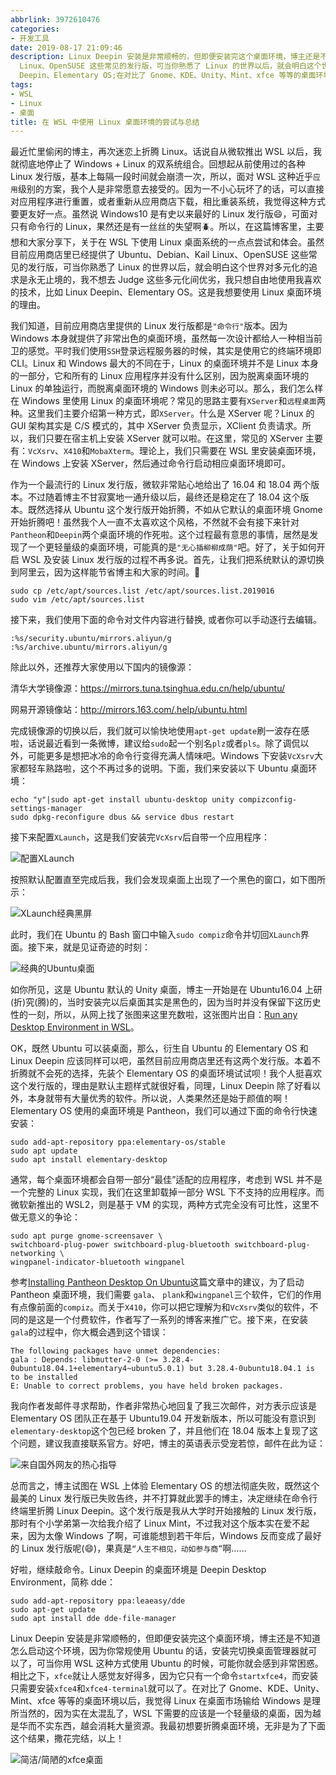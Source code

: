 ```yaml
---
abbrlink: 3972610476
categories:
- 开发工具
date: 2019-08-17 21:09:46
description: Linux Deepin 安装是非常顺畅的，但即便安装完这个桌面环境，博主还是不知道怎么启动这个环境，因为你常规使用 Ubuntu 的话，安装完切换桌面管理器就可以了，可当你用 WSL 这种方式使用 Ubuntu 的时候，可能你就会感到非常困惑;虽然目前应用商店里已经提供了 Ubuntu、Debian、Kail
  Linux、OpenSUSE 这些常见的发行版，可当你熟悉了 Linux 的世界以后，就会明白这个世界对多元化的追求是永无止境的，我不想去 Judge 这些多元化间优劣，我只想自由地使用我喜欢的技术，比如 Linux
  Deepin、Elementary OS;在对比了 Gnome、KDE、Unity、Mint、xfce 等等的桌面环境以后，我觉得 Linux 在桌面市场输给 Windows 是理所当然的，因为实在太混乱了，WSL 下需要的应该是一个轻量级的桌面，因为越是华而不实东西，越会消耗大量资源
tags:
- WSL
- Linux
- 桌面
title: 在 WSL 中使用 Linux 桌面环境的尝试与总结
---
```


最近忙里偷闲的博主，再次迷恋上折腾 Linux。话说自从微软推出 WSL 以后，我就彻底地停止了 Windows + Linux 的双系统组合。回想起从前使用过的各种 Linux 发行版，基本上每隔一段时间就会崩溃一次，所以，面对 WSL 这种近乎`应用`级别的方案，我个人是非常愿意去接受的。因为一不小心玩坏了的话，可以直接对应用程序进行重置，或者重新从应用商店下载，相比重装系统，我觉得这种方式要更友好一点。虽然说 Windows10 是有史以来最好的 Linux 发行版:smile:，可面对只有命令行的 Linux，果然还是有一丝丝的失望啊:beetle:。所以，在这篇博客里，主要想和大家分享下，关于在 WSL 下使用 Linux 桌面系统的一点点尝试和体会。虽然目前应用商店里已经提供了 Ubuntu、Debian、Kail Linux、OpenSUSE 这些常见的发行版，可当你熟悉了 Linux 的世界以后，就会明白这个世界对多元化的追求是永无止境的，我不想去 Judge 这些多元化间优劣，我只想自由地使用我喜欢的技术，比如 Linux Deepin、Elementary OS。这是我想要使用 Linux 桌面环境的理由。

我们知道，目前应用商店里提供的 Linux 发行版都是`"命令行"`版本。因为 Windows 本身就提供了非常出色的桌面环境，虽然每一次设计都给人一种相当前卫的感觉。平时我们使用`SSH`登录远程服务器的时候，其实是使用它的终端环境即 CLI。Linux 和 Windows 最大的不同在于，Linux 的桌面环境并不是 Linux 本身的一部分，它和所有的 Linux 应用程序并没有什么区别，因为脱离桌面环境的 Linux 的单独运行，而脱离桌面环境的 Windows 则未必可以。那么，我们怎么样在 Windows 里使用 Linux 的桌面环境呢？常见的思路主要有`XServer`和`远程桌面`两种。这里我们主要介绍第一种方式，即`XServer`。什么是 XServer 呢？Linux 的 GUI 架构其实是 C/S 模式的，其中 XServer 负责显示，XClient 负责请求。所以，我们只要在宿主机上安装 XServer 就可以啦。在这里，常见的 XServer 主要有：`VcXsrv`、`X410`和`MobaXterm`。理论上，我们只需要在 WSL 里安装桌面环境，在 Windows 上安装 XServer，然后通过命令行启动相应桌面环境即可。

作为一个最流行的 Linux 发行版，微软非常贴心地给出了 16.04 和 18.04 两个版本。不过随着博主不甘寂寞地一通升级以后，最终还是稳定在了 18.04 这个版本。既然选择从 Ubuntu 这个发行版开始折腾，不如从它默认的桌面环境 Gnome 开始折腾吧！虽然我个人一直不太喜欢这个风格，不然就不会有接下来针对`Pantheon`和`Deepin`两个桌面环境的作死啦。这个过程最有意思的事情，居然是发现了一个更轻量级的桌面环境，可能真的是`"无心插柳柳成荫"`吧。好了，关于如何开启 WSL 及安装 Linux 发行版的过程不再多说。首先，让我们把系统默认的源切换到阿里云，因为这样能节省博主和大家的时间。:slightly_smiling_face:

```Shell
sudo cp /etc/apt/sources.list /etc/apt/sources.list.2019016
sudo vim /etc/apt/sources.list
```

接下来，我们使用下面的命令对文件内容进行替换, 或者你可以手动逐行去编辑。

```Shell
:%s/security.ubuntu/mirrors.aliyun/g
:%s/archive.ubuntu/mirrors.aliyun/g
```

除此以外，还推荐大家使用以下国内的镜像源：

清华大学镜像源：<https://mirrors.tuna.tsinghua.edu.cn/help/ubuntu/>

网易开源镜像站：<http://mirrors.163.com/.help/ubuntu.html>

完成镜像源的切换以后，我们就可以愉快地使用`apt-get update`刷一波存在感啦，话说最近看到一条微博，建议给`sudo`起一个别名`plz`或者`pls`。除了调侃以外，可能更多是想把冰冷的命令行变得充满人情味吧。Windows 下安装`VcXsrv`大家都轻车熟路啦，这个不再过多的说明。下面，我们来安装以下 Ubuntu 桌面环境：

```Shell
echo "y"|sudo apt-get install ubuntu-desktop unity compizconfig-settings-manager
sudo dpkg-reconfigure dbus && service dbus restart
```

接下来配置`XLaunch`，这是我们安装完`VcXsrv`后自带一个应用程序：

![配置XLaunch](https://ww1.sinaimg.cn/large/4c36074fly1g633ck83tij20ek0bpwfg.jpg)

按照默认配置直至完成后我，我们会发现桌面上出现了一个黑色的窗口，如下图所示：

![XLaunch经典黑屏](https://ww1.sinaimg.cn/large/4c36074fly1g633jddpbcj21200lcabq.jpg)

此时，我们在 Ubuntu 的 Bash 窗口中输入`sudo compiz`命令并切回`XLaunch`界面。接下来，就是见证奇迹的时刻：

![经典的Ubuntu桌面](https://ww1.sinaimg.cn/large/4c36074fly1g67nqmov1yj21410p0qdr.jpg)

如你所见，这是 Ubuntu 默认的 Unity 桌面，博主一开始是在 Ubuntu16.04 上研(折)究(腾)的，当时安装完以后桌面其实是黑色的，因为当时并没有保留下这历史性的一刻，所以，从网上找了张图来这里充数啦，这张图片出自：[Run any Desktop Environment in WSL](https://github.com/microsoft/WSL/issues/637)。

OK，既然 Ubuntu 可以装桌面，那么，衍生自 Ubuntu 的 Elementary OS 和 Linux Deepin 应该同样可以吧，虽然目前应用商店里还有这两个发行版。本着不折腾就不会死的选择，先装个 Elementary OS 的桌面环境试试呗！我个人挺喜欢这个发行版的，理由是默认主题样式就很好看，同理，Linux Deepin 除了好看以外，本身就带有大量优秀的软件。所以说，人类果然还是始于颜值的啊！Elementary OS 使用的桌面环境是 Pantheon，我们可以通过下面的命令行快速安装：
```Shell
sudo add-apt-repository ppa:elementary-os/stable
sudo apt update
sudo apt install elementary-desktop
```
通常，每个桌面环境都会自带一部分“最佳”适配的应用程序，考虑到 WSL 并不是一个完整的 Linux 实现，我们在这里卸载掉一部分 WSL 下不支持的应用程序。而微软新推出的 WSL2，则是基于 VM 的实现，两种方式完全没有可比性，这里不做无意义的争论：
```Shell
sudo apt purge gnome-screensaver \
switchboard-plug-power switchboard-plug-bluetooth switchboard-plug-networking \
wingpanel-indicator-bluetooth wingpanel
```
参考[Installing Pantheon Desktop On Ubuntu](https://token2shell.com/howto/x410/installing-pantheon-desktop-on-ubuntu-wsl/)这篇文章中的建议，为了启动 Pantheon 桌面环境，我们需要 `gala`、 `plank`和`wingpanel`三个软件，它们的作用有点像前面的`compiz`。而关于`X410`，你可以把它理解为和`VcXsrv`类似的软件，不同的是这是一个付费软件，作者写了一系列的博客来推广它。接下来，在安装`gala`的过程中，你大概会遇到这个错误：
```Shell
The following packages have unmet dependencies:
gala : Depends: libmutter-2-0 (>= 3.28.4-0ubuntu18.04.1+elementary4~ubuntu5.0.1) but 3.28.4-0ubuntu18.04.1 is to be installed
E: Unable to correct problems, you have held broken packages.
```
我向作者发邮件寻求帮助，作者非常热心地回复了我三次邮件，对方表示应该是 Elementary OS 团队正在基于 Ubuntu19.04 开发新版本，所以可能没有意识到`elementary-desktop`这个包已经 broken 了，并且他们在 18.04 版本上复现了这个问题，建议我直接联系官方。好吧，博主的英语表示受宠若惊，邮件在此为证：

![来自国外网友的热心指导](https://ww1.sinaimg.cn/large/4c36074fly1g6877vhqhcj20io0hut9u.jpg)


总而言之，博主试图在 WSL 上体验 Elementary OS 的想法彻底失败，既然这个最美的 Linux 发行版已失败告终，并不打算就此罢手的博主，决定继续在命令行终端里折腾 Linux Deepin。这个发行版是我从大学时开始接触的 Linux 发行版，那时有个小学弟第一次给我介绍了 Linux Mint，不过我对这个版本实在爱不起来，因为太像 Windows 了啊，可谁能想到若干年后，Windows 反而变成了最好的 Linux 发行版呢(:smile:)，果真是`“人生不相见，动如参与商”`啊……

好啦，继续敲命令。Linux Deepin 的桌面环境是 Deepin Desktop Environment，简称 dde：
```Shell 
sudo add-apt-repository ppa:leaeasy/dde
sudo apt-get update
sudo apt install dde dde-file-manager
```
Linux Deepin 安装是非常顺畅的，但即便安装完这个桌面环境，博主还是不知道怎么启动这个环境，因为你常规使用 Ubuntu 的话，安装完切换桌面管理器就可以了，可当你用 WSL 这种方式使用 Ubuntu 的时候，可能你就会感到非常困惑。相比之下，`xfce`就让人感觉友好得多，因为它只有一个命令`startxfce4`，而安装只需要安装`xfce4`和`xfce4-terminal`就可以了。在对比了 Gnome、KDE、Unity、Mint、xfce 等等的桌面环境以后，我觉得 Linux 在桌面市场输给 Windows 是理所当然的，因为实在太混乱了，WSL 下需要的应该是一个轻量级的桌面，因为越是华而不实东西，越会消耗大量资源。我最初想要折腾桌面环境，无非是为了下面这个结果，撒花完结，以上！

![简洁/简陋的xfce桌面](https://ww1.sinaimg.cn/large/4c36074fly1g67nrxqcm4j21hc0u0nat.jpg)